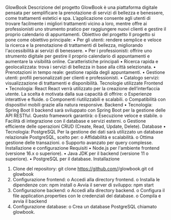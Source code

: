 GlowBook
Descrizione del progetto
GlowBook è una piattaforma digitale pensata per semplificare la prenotazione di servizi di bellezza e benessere, come trattamenti estetici e spa. L’applicazione consente agli utenti di trovare facilmente i migliori trattamenti vicino a loro, mentre offre ai professionisti uno strumento pratico per raggiungere nuovi clienti e gestire il proprio calendario di appuntamenti.
Obiettivo del progetto
Il progetto si pone come obiettivo principale:
•	Per gli utenti: rendere semplice e veloce la ricerca e la prenotazione di trattamenti di bellezza, migliorando l'accessibilità ai servizi di benessere.
•	Per i professionisti: offrire uno strumento digitale per gestire il proprio calendario di appuntamenti e aumentare la visibilità online.
Caratteristiche principali
•	Ricerca rapida e geolocalizzata: trova i servizi di bellezza in base alla città selezionata.
•	Prenotazioni in tempo reale: gestione rapida degli appuntamenti.
•	Gestione utenti: profili personalizzati per clienti e professionisti.
•	Catalogo servizi: visualizzazione di trattamenti e disponibilità.
Tecnologie utilizzate
Frontend
•	Tecnologia: React
React verrà utilizzato per la creazione dell’interfaccia utente. La scelta è motivata dalla sua capacità di offrire:
o	Esperienze interattive e fluide.
o	Componenti riutilizzabili e scalabili.
o	Compatibilità con dispositivi mobili grazie alla natura responsive.
Backend
•	Tecnologia: Spring Boot
Il backend sarà sviluppato con Spring Boot per la gestione delle API RESTful. Questo framework garantirà:
o	Esecuzione veloce e stabile.
o	Facilità di integrazione con il database e servizi esterni.
o	Gestione efficiente delle operazioni CRUD (Create, Read, Update, Delete).
Database
•	Tecnologia: PostgreSQL
Per la gestione dei dati sarà utilizzato un database relazionale PostgreSQL, scelto per:
o	Affidabilità e scalabilità.
o	Ottima gestione delle transazioni.
o	Supporto avanzato per query complesse.
Installazione e configurazione
Requisiti
•	Node.js per l'ambiente frontend (versione 16.x o superiore).
•	Java JDK per il backend (versione 11 o superiore).
•	PostgreSQL per il database.
Installazione
1.	Clone del repository:
git clone https://github.com/<username>/glowbook.git
cd glowbook
2.	Configurazione frontend:
o	Accedi alla directory frontend.
o	Installa le dipendenze con:
npm install
o	Avvia il server di sviluppo:
npm start
3.	Configurazione backend:
o	Accedi alla directory backend.
o	Configura il file application.properties con le credenziali del database.
o	Compila e avvia il backend
4.	Configurazione database:
o	Crea un database PostgreSQL chiamato glowbook.


